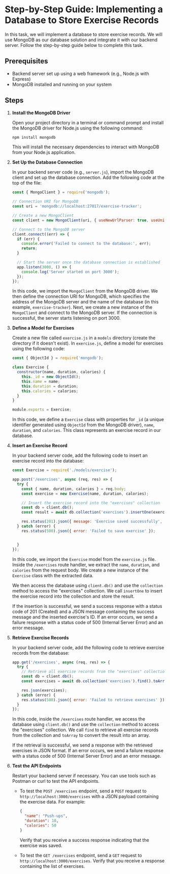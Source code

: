 # Step-by-Step Guide: Implementing a Database to Store Exercise Records

In this task, we will implement a database to store exercise records. We will use MongoDB as our database solution and integrate it with our backend server. Follow the step-by-step guide below to complete this task.

## Prerequisites

- Backend server set up using a web framework (e.g., Node.js with Express)
- MongoDB installed and running on your system

## Steps

1. **Install the MongoDB Driver**

   Open your project directory in a terminal or command prompt and install the MongoDB driver for Node.js using the following command:

   ```bash
   npm install mongodb
   ```

   This will install the necessary dependencies to interact with MongoDB from your Node.js application.

2. **Set Up the Database Connection**

   In your backend server code (e.g., `server.js`), import the MongoDB client and set up the database connection. Add the following code at the top of the file:

   ```javascript
   const { MongoClient } = require('mongodb');

   // Connection URI for MongoDB
   const uri = 'mongodb://localhost:27017/exercise-tracker';

   // Create a new MongoClient
   const client = new MongoClient(uri, { useNewUrlParser: true, useUnifiedTopology: true });

   // Connect to the MongoDB server
   client.connect((err) => {
     if (err) {
       console.error('Failed to connect to the database:', err);
       return;
     }

     // Start the server once the database connection is established
     app.listen(3000, () => {
       console.log('Server started on port 3000');
     });
   });
   ```

   In this code, we import the `MongoClient` from the MongoDB driver. We then define the connection URI for MongoDB, which specifies the address of the MongoDB server and the name of the database (in this example, `exercise-tracker`). Next, we create a new instance of the `MongoClient` and connect to the MongoDB server. If the connection is successful, the server starts listening on port 3000.

3. **Define a Model for Exercises**

   Create a new file called `exercise.js` in a `models` directory (create the directory if it doesn't exist). In `exercise.js`, define a model for exercises using the following code:

   ```javascript
   const { ObjectId } = require('mongodb');

   class Exercise {
     constructor(name, duration, calories) {
       this._id = new ObjectId();
       this.name = name;
       this.duration = duration;
       this.calories = calories;
     }
   }

   module.exports = Exercise;
   ```

   In this code, we define a `Exercise` class with properties for `_id` (a unique identifier generated using `ObjectId` from the MongoDB driver), `name`, `duration`, and `calories`. This class represents an exercise record in our database.

4. **Insert an Exercise Record**

   In your backend server code, add the following code to insert an exercise record into the database:

   ```javascript
   const Exercise = require('./models/exercise');

   app.post('/exercises', async (req, res) => {
     try {
       const { name, duration, calories } = req.body;
       const exercise = new Exercise(name, duration, calories);

       // Insert the exercise record into the "exercises" collection
       const db = client.db();
       const result = await db.collection('exercises').insertOne(exercise);

       res.status(201).json({ message: 'Exercise saved successfully', id: result.insertedId });
     } catch (error) {
       res.status(500).json({ error: 'Failed to save exercise' });


     }
   });
   ```

   In this code, we import the `Exercise` model from the `exercise.js` file. Inside the `/exercises` route handler, we extract the `name`, `duration`, and `calories` from the request body. We create a new instance of the `Exercise` class with the extracted data.

   We then access the database using `client.db()` and use the `collection` method to access the "exercises" collection. We call `insertOne` to insert the exercise record into the collection and store the result.

   If the insertion is successful, we send a success response with a status code of 201 (Created) and a JSON message containing the success message and the inserted exercise's ID. If an error occurs, we send a failure response with a status code of 500 (Internal Server Error) and an error message.

5. **Retrieve Exercise Records**

   In your backend server code, add the following code to retrieve exercise records from the database:

   ```javascript
   app.get('/exercises', async (req, res) => {
     try {
       // Retrieve all exercise records from the "exercises" collection
       const db = client.db();
       const exercises = await db.collection('exercises').find().toArray();

       res.json(exercises);
     } catch (error) {
       res.status(500).json({ error: 'Failed to retrieve exercises' });
     }
   });
   ```

   In this code, inside the `/exercises` route handler, we access the database using `client.db()` and use the `collection` method to access the "exercises" collection. We call `find` to retrieve all exercise records from the collection and `toArray` to convert the result into an array.

   If the retrieval is successful, we send a response with the retrieved exercises in JSON format. If an error occurs, we send a failure response with a status code of 500 (Internal Server Error) and an error message.

6. **Test the API Endpoints**

   Restart your backend server if necessary. You can use tools such as Postman or curl to test the API endpoints.

   - To test the `POST /exercises` endpoint, send a `POST` request to `http://localhost:3000/exercises` with a JSON payload containing the exercise data. For example:

     ```json
     {
       "name": "Push-ups",
       "duration": 10,
       "calories": 50
     }
     ```

     Verify that you receive a success response indicating that the exercise was saved.

   - To test the `GET /exercises` endpoint, send a `GET` request to `http://localhost:3000/exercises`. Verify that you receive a response containing the list of exercises.
